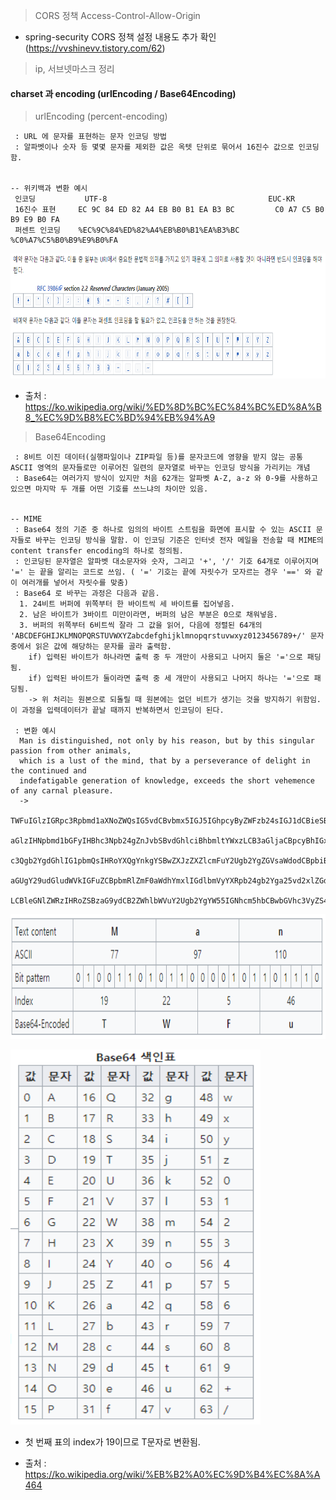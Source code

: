 
> CORS 정책 Access-Control-Allow-Origin

* spring-security CORS 정책 설정 내용도 추가 확인(https://vvshinevv.tistory.com/62)

> ip, 서브넷마스크 정리





#### charset 과 encoding (urlEncoding / Base64Encoding)


> urlEncoding (percent-encoding)

```
 : URL 에 문자를 표현하는 문자 인코딩 방법
 : 알파벳이나 숫자 등 몇몇 문자를 제외한 값은 옥텟 단위로 묶어서 16진수 값으로 인코딩 함.


-- 위키백과 변환 예시
 인코딩	       UTF-8	                                EUC-KR
 16진수 표현	 EC 9C 84 ED 82 A4 EB B0 B1 EA B3 BC	     C0 A7 C5 B0 B9 E9 B0 FA
 퍼센트 인코딩	%EC%9C%84%ED%82%A4%EB%B0%B1%EA%B3%BC	  %C0%A7%C5%B0%B9%E9%B0%FA
```

<img src="../img/percentEncoding.PNG" width="600px" height="200px" title="px(픽셀) 크기 설정" alt="RubberDuck"></img><br/>

* 출처 : https://ko.wikipedia.org/wiki/%ED%8D%BC%EC%84%BC%ED%8A%B8_%EC%9D%B8%EC%BD%94%EB%94%A9


> Base64Encoding

```
 : 8비트 이진 데이터(실행파일이나 ZIP파일 등)를 문자코드에 영향을 받지 않는 공통 ASCII 영역의 문자들로만 이루어진 일련의 문자열로 바꾸는 인코딩 방식을 가리키는 개념
 : Base64는 여러가지 방식이 있지만 처음 62개는 알파벳 A-Z, a-z 와 0-9를 사용하고 있으면 마지막 두 개를 어떤 기호를 쓰느냐의 차이만 있음.


-- MIME
 : Base64 정의 기준 중 하나로 임의의 바이트 스트림을 화면에 표시할 수 있는 ASCII 문자들로 바꾸는 인코딩 방식을 말함. 이 인코딩 기준은 인터넷 전자 메일을 전송할 때 MIME의 content transfer encoding의 하나로 정의됨.
 : 인코딩된 문자열은 알파벳 대소문자와 숫자, 그리고 '+', '/' 기호 64개로 이루어지며 '=' 는 끝을 알리는 코드로 쓰임. ( '=' 기호는 끝에 자릿수가 모자르는 경우 '==' 와 같이 여러개를 넣어서 자릿수를 맞춤)
 : Base64 로 바꾸는 과정은 다음과 같음.
  1. 24비트 버퍼에 위쪽부터 한 바이트씩 세 바이트를 집어넣음.
  2. 남은 바이트가 3바이트 미만이라면, 버퍼의 남은 부분은 0으로 채워넣음.
  3. 버퍼의 위쪽부터 6비트씩 잘라 그 값을 읽어, 다음에 정렬된 64개의 'ABCDEFGHIJKLMNOPQRSTUVWXYZabcdefghijklmnopqrstuvwxyz0123456789+/' 문자 중에서 읽은 값에 해당하는 문자를 골라 출력함.
    if) 입력된 바이트가 하나라면 출력 중 두 개만이 사용되고 나머지 둘은 '='으로 패딩됨.
    if) 입력된 바이트가 둘이라면 출력 중 세 개만이 사용되고 나머지 하나는 '='으로 패딩됨.
    -> 위 처리는 원본으로 되돌릴 때 원본에는 없던 비트가 생기는 것을 방지하기 위함임. 이 과정을 입력데이터가 끝날 때까지 반복하면서 인코딩이 된다.

 : 변환 예시
  Man is distinguished, not only by his reason, but by this singular passion from other animals,
  which is a lust of the mind, that by a perseverance of delight in the continued and
  indefatigable generation of knowledge, exceeds the short vehemence of any carnal pleasure.
  ->
  TWFuIGlzIGRpc3Rpbmd1aXNoZWQsIG5vdCBvbmx5IGJ5IGhpcyByZWFzb24sIGJ1dCBieSB0
  aGlzIHNpbmd1bGFyIHBhc3Npb24gZnJvbSBvdGhlciBhbmltYWxzLCB3aGljaCBpcyBhIGx1
  c3Qgb2YgdGhlIG1pbmQsIHRoYXQgYnkgYSBwZXJzZXZlcmFuY2Ugb2YgZGVsaWdodCBpbiB0
  aGUgY29udGludWVkIGFuZCBpbmRlZmF0aWdhYmxlIGdlbmVyYXRpb24gb2Yga25vd2xlZGdl
  LCBleGNlZWRzIHRoZSBzaG9ydCB2ZWhlbWVuY2Ugb2YgYW55IGNhcm5hbCBwbGVhc3VyZS4=

```

<img src="../img/base64Encoding1.PNG" width="600px" height="200px" title="px(픽셀) 크기 설정" alt="RubberDuck"></img><br/>

<img src="../img/base64Encoding2.PNG" width="400px" height="600px" title="px(픽셀) 크기 설정" alt="RubberDuck"></img><br/>

* 첫 번째 표의 index가 19이므로 T문자로 변환됨.  

* 출처 : https://ko.wikipedia.org/wiki/%EB%B2%A0%EC%9D%B4%EC%8A%A464
